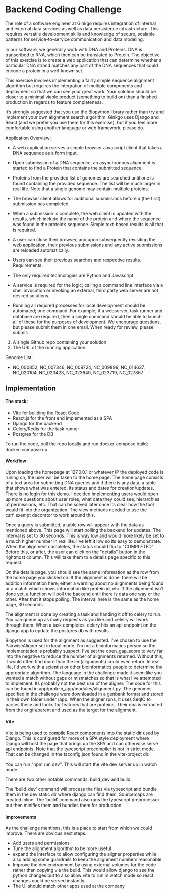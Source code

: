 # Backend Coding Challenge

The role of a software engineer at Ginkgo requires integration of internal and external data services as well as data persistence infrastructure. This requires versatile development skills and knowledge of secure, scalable patterns for service-to-service communication and data modeling.

In our software, we generally work with DNA and Proteins. DNA is transcribed to RNA, which then can be translated to Protein. The objective of this exercise is to create a web application that can determine whether a particular DNA strand matches any part of the DNA sequences that could encode a protein in a well-known set.

This exercise involves implementing a fairly simple sequence alignment algorithm but requires the integration of multiple components and deployment so that we can see your great work. Your solution should be closer to a minimal viable product (something to build on) than a finished production in regards to feature completeness.

It’s strongly suggested that you use the Biopython library rather than try and implement your own alignment search algorithm. Ginkgo uses Django and React (and we prefer you use them for this exercise), but if you feel more comfortable using another language or web framework, please do.

Application Overview:
- A web application serves a simple browser Javascript client that takes a DNA sequence
as a form input.
- Upon submission of a DNA sequence, an asynchronous alignment is started to find a
Protein that contains the submitted sequence.
- Proteins from the provided list of genomes are searched until one is found containing
the provided sequence. The list will be much larger in real life. Note that a single
genome may contain multiple proteins.
- The browser client allows for additional submissions before a (the first) submission has
completed.
- When a submission is complete, the web client is updated with the results, which include
the name of the protein and where the sequence was found in the protein’s sequence.
Simple text-based results is all that is required.
- A user can close their browser, and upon subsequently revisiting the web application,
their previous submissions and any active submissions are reloaded automatically.
- Users can see their previous searches and respective results.
Requirements:
- The only required technologies are Python and Javascript.
  
- A service is required for the logic; calling a command line interface via a shell invocation or invoking an external, third party web server are not desired solutions.
- Running all required processes for local development should be automated; one command. For example, if a webserver, task runner and database are required, then a single command should be able to launch all of these for the purposes of development.
We encourage questions, but please submit them in one email.
When ready for review, please submit:
1. A single Github repo containing your solution
2. The URL of the running application.

Genome List:
- NC_000852, NC_007346, NC_008724, NC_009899, NC_014637, NC_020104, NC_023423, NC_023640, NC_023719, NC_027867


## Implementation

#### The stack:
- Vite for building the React Code
- React.js for the front end implemented as a SPA
- Django for the backend
- Celery/Redis for the task runner
- Postgres for the DB

To run the code, pull the repo locally and run docker-compose build; docker-compose up.

#### Workflow
Upon loading the homepage at 127.0.0.1 or whatever IP the deployed code is runing on, the user will be taken to the home page.
The home page consists of a text area for submitting DNA queries and if there is any data, a table that shows what was entered,
its status and dates for creation/updates. There is no login for this demo. I decided implementing users would open up more
questions about user roles, what data they could see, hierarchies of permissions, etc. That can be solved later once its clear
how the tool would fit into the organization. The view methods needed to use the csrf_exempt decorator to work around this.

Once a query is submitted, a table row will appear with the data as mentioned above. This page will start polling the backend for
updates. The interval is set to 30 seconds. This is way low and would more likely be set to a much higher number in real life. I've
left it low so its easy to demonstrate. When the alignment completes, the status should flip to "COMPLETED". Before this, or after,
the user can click on the "details" button in the rightmost column. This will take them to a details page specific to this request.

On the details page, you should see the same information as the row from the home page you clicked on. If the alignment is done, there
will be addition information here; either a warning about no alignments being found or a match which shows information like protein id,
etc. If the alignment isn't done yet, a function will poll the backend until there is data one way or the other. After that it stops
polling. The interval here is the same as the home page, 30 seconds.

The alignment is done by creating a task and handing it off to celery to run. You can queue up as many requests as you like and celelry 
will work through them. When a task completes, celery hits an api endpoint on the django app to update the postgres db with results.

Biopython is used for the alignment as suggested. I've chosen to use the PairwiseAligner set in local mode. I'm not a bioinformatics
person so the implementation is probably suspect. I've set the open_gap_score to very far into the negative to reduce the number of
alignments returned. Without this, it would often find more than the len(alignments) could even return. In real life, i'd work with a
scientist or other bioinformatics people to determine the appropriate algorithm. The language in the challenge made it seem like you
wanted a match without gaps or mismatches so that is what i've attempted to implement. Its probably not the best use of the aligner.
The code for this can be found in app/protein_app/modules/alignment.py. The genomes specified in the challenge were downloaded 
in a genbank format and stored in their own folder under /app. When the aligner runs, it uses SeqIO to parses these and looks for 
features that are proteins. Their dna is extracted from the origin/parent and used as the target for the alignment.

#### Vite
Vite is being used to compile React components into the static dir used by Django. This is configured for more of a SPA style 
deployment where Django will host the page that brings up the SPA and can otherwise serve api endpoints. Note that the typescript
precompiler is not in strict mode. That can be changed in the tsconfig.json found in the vite-project dir.

You can run "npm run dev". This will start the vite dev server up in watch mode.

There are two other notable commands: build_dev and build. 

The 'build_dev' command will process the files via typescript and bundle them in the dev static dir where django can find them.
Sourcemaps are created inline. The 'build' command also runs the typescript preprocessor but then minifies them and bundles them 
for production.

#### Improvements

As the challenge mentions, this is a place to start from which we could improve. There are obvious next steps.

- Add users and permissions 
- Tune the alignment algorithm to be more useful
- expand the interface to allow configuring the aligner properties while also adding some guardrails to keep the alignment numbers
reasonable
- Improve the dev environment by using external volumes for the code rather than copying via the build. This would allow django to 
see the python changes but to also allow vite to run in watch mode so react changes could be served instantly
- The UI should match other apps used at the company










